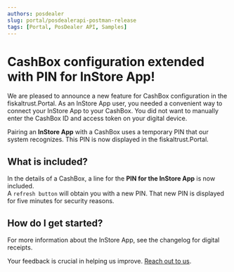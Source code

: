 ```yaml
---
authors: posdealer
slug: portal/posdealerapi-postman-release
tags: [Portal, PosDealer API, Samples]
---
```


# CashBox configuration extended with PIN for InStore App!

We are pleased to announce a new feature for CashBox configuration in the fiskaltrust.Portal.
As an InStore App user, you needed a convenient way to connect your InStore App to your CashBox. You did not want to manually enter the CashBox ID and access token on your digital device.

Pairing an **InStore App** with a CashBox uses a temporary PIN that our system recognizes. This PIN is now displayed in the fiskaltrust.Portal.

## What is included?

In the details of a CashBox, a line for the **PIN for the InStore App** is now included.  
A `refresh button` will obtain you with a new PIN. That new PIN is displayed for five minutes for security reasons.

## How do I get started?

For more information about the InStore App, see the changelog for digital receipts. 

Your feedback is crucial in helping us improve. [Reach out to us](mailto:feedback+portal@fiskaltrust.cloud).